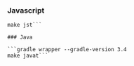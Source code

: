 ### Javascript
```npm install
make jst```

### Java

```gradle wrapper --gradle-version 3.4
make javat```